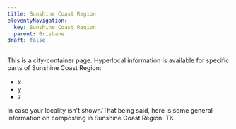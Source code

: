 ```yaml
---
title: Sunshine Coast Region
eleventyNavigation:
  key: Sunshine Coast Region
  parent: Brisbane
draft: false
---
```


This is a city-container page. Hyperlocal information is available for specific parts of Sunshine Coast Region:

- x
- y
- z

In case your locality isn't shown/That being said, here is some general information on composting in Sunshine Coast Region: TK.
